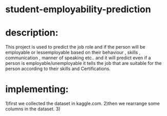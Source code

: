 # student-employability-prediction


# description:
This project is used to predict the job role and if the person will be employable or lessemployable based 
on their behaviour , skills , communication , manner of speaking etc.. and it will predict even if a person is employable/unemployable
it tells the job that are suitable for the person according to their skills and Certifications.

# implementing:
1)first we collected the dataset in kaggle.com.
2)then we rearrange some columns in the dataset.
3)

